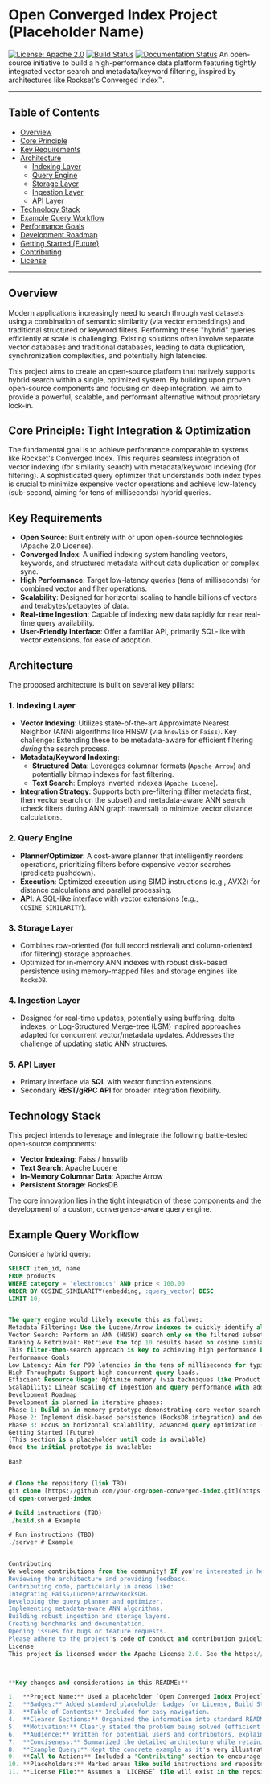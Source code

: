 # Open Converged Index Project (Placeholder Name)

[![License: Apache 2.0](https://img.shields.io/badge/License-Apache%202.0-blue.svg)](https://opensource.org/licenses/Apache-2.0)
[![Build Status](https://img.shields.io/badge/Build-Pending-lightgrey)](...) [![Documentation Status](https://img.shields.io/badge/Docs-WIP-orange)](...) An open-source initiative to build a high-performance data platform featuring tightly integrated vector search and metadata/keyword filtering, inspired by architectures like Rockset's Converged Index™.

---

## Table of Contents

- [Overview](#overview)
- [Core Principle](#core-principle-tight-integration--optimization)
- [Key Requirements](#key-requirements)
- [Architecture](#architecture)
  - [Indexing Layer](#1-indexing-layer)
  - [Query Engine](#2-query-engine)
  - [Storage Layer](#3-storage-layer)
  - [Ingestion Layer](#4-ingestion-layer)
  - [API Layer](#5-api-layer)
- [Technology Stack](#technology-stack)
- [Example Query Workflow](#example-query-workflow)
- [Performance Goals](#performance-goals)
- [Development Roadmap](#development-roadmap)
- [Getting Started (Future)](#getting-started-future)
- [Contributing](#contributing)
- [License](#license)

---

## Overview

Modern applications increasingly need to search through vast datasets using a combination of semantic similarity (via vector embeddings) and traditional structured or keyword filters. Performing these "hybrid" queries efficiently at scale is challenging. Existing solutions often involve separate vector databases and traditional databases, leading to data duplication, synchronization complexities, and potentially high latencies.

This project aims to create an open-source platform that natively supports hybrid search within a single, optimized system. By building upon proven open-source components and focusing on deep integration, we aim to provide a powerful, scalable, and performant alternative without proprietary lock-in.

## Core Principle: Tight Integration & Optimization

The fundamental goal is to achieve performance comparable to systems like Rockset's Converged Index. This requires seamless integration of vector indexing (for similarity search) with metadata/keyword indexing (for filtering). A sophisticated query optimizer that understands both index types is crucial to minimize expensive vector operations and achieve low-latency (sub-second, aiming for tens of milliseconds) hybrid queries.

## Key Requirements

-   **Open Source**: Built entirely with or upon open-source technologies (Apache 2.0 License).
-   **Converged Index**: A unified indexing system handling vectors, keywords, and structured metadata without data duplication or complex sync.
-   **High Performance**: Target low-latency queries (tens of milliseconds) for combined vector and filter operations.
-   **Scalability**: Designed for horizontal scaling to handle billions of vectors and terabytes/petabytes of data.
-   **Real-time Ingestion**: Capable of indexing new data rapidly for near real-time query availability.
-   **User-Friendly Interface**: Offer a familiar API, primarily SQL-like with vector extensions, for ease of adoption.

## Architecture

The proposed architecture is built on several key pillars:

### 1. Indexing Layer

-   **Vector Indexing**: Utilizes state-of-the-art Approximate Nearest Neighbor (ANN) algorithms like HNSW (via `hnswlib` or `Faiss`). Key challenge: Extending these to be metadata-aware for efficient filtering *during* the search process.
-   **Metadata/Keyword Indexing**:
    -   **Structured Data**: Leverages columnar formats (`Apache Arrow`) and potentially bitmap indexes for fast filtering.
    -   **Text Search**: Employs inverted indexes (`Apache Lucene`).
-   **Integration Strategy**: Supports both pre-filtering (filter metadata first, then vector search on the subset) and metadata-aware ANN search (check filters during ANN graph traversal) to minimize vector distance calculations.

### 2. Query Engine

-   **Planner/Optimizer**: A cost-aware planner that intelligently reorders operations, prioritizing filters before expensive vector searches (predicate pushdown).
-   **Execution**: Optimized execution using SIMD instructions (e.g., AVX2) for distance calculations and parallel processing.
-   **API**: A SQL-like interface with vector extensions (e.g., `COSINE_SIMILARITY`).

### 3. Storage Layer

-   Combines row-oriented (for full record retrieval) and column-oriented (for filtering) storage approaches.
-   Optimized for in-memory ANN indexes with robust disk-based persistence using memory-mapped files and storage engines like `RocksDB`.

### 4. Ingestion Layer

-   Designed for real-time updates, potentially using buffering, delta indexes, or Log-Structured Merge-tree (LSM) inspired approaches adapted for concurrent vector/metadata updates. Addresses the challenge of updating static ANN structures.

### 5. API Layer

-   Primary interface via **SQL** with vector function extensions.
-   Secondary **REST/gRPC API** for broader integration flexibility.

## Technology Stack

This project intends to leverage and integrate the following battle-tested open-source components:

-   **Vector Indexing**: Faiss / hnswlib
-   **Text Search**: Apache Lucene
-   **In-Memory Columnar Data**: Apache Arrow
-   **Persistent Storage**: RocksDB

The core innovation lies in the tight integration of these components and the development of a custom, convergence-aware query engine.

## Example Query Workflow

Consider a hybrid query:

```sql
SELECT item_id, name
FROM products
WHERE category = 'electronics' AND price < 100.00
ORDER BY COSINE_SIMILARITY(embedding, :query_vector) DESC
LIMIT 10;


The query engine would likely execute this as follows:
Metadata Filtering: Use the Lucene/Arrow indexes to quickly identify all products where category = 'electronics' AND price < 100.00. This drastically reduces the candidate set (e.g., from millions to thousands).
Vector Search: Perform an ANN (HNSW) search only on the filtered subset of product embeddings against the :query_vector.
Ranking & Retrieval: Retrieve the top 10 results based on cosine similarity.
This filter-then-search approach is key to achieving high performance by minimizing costly vector operations.
Performance Goals
Low Latency: Aim for P99 latencies in the tens of milliseconds for typical hybrid queries.
High Throughput: Support high concurrent query loads.
Efficient Resource Usage: Optimize memory (via techniques like Product Quantization) and CPU (via SIMD, parallelism) usage.
Scalability: Linear scaling of ingestion and query performance with added nodes.
Development Roadmap
Development is planned in iterative phases:
Phase 1: Build an in-memory prototype demonstrating core vector search integrated with basic metadata pre-filtering. Establish baseline performance benchmarks.
Phase 2: Implement disk-based persistence (RocksDB integration) and develop the real-time ingestion pipeline. Refine the query optimizer.
Phase 3: Focus on horizontal scalability, advanced query optimization (e.g., metadata-aware HNSW), fault tolerance, and API hardening. Build community tooling and documentation.
Getting Started (Future)
(This section is a placeholder until code is available)
Once the initial prototype is available:

Bash


# Clone the repository (link TBD)
git clone [https://github.com/your-org/open-converged-index.git](https://github.com/your-org/open-converged-index.git)
cd open-converged-index

# Build instructions (TBD)
./build.sh # Example

# Run instructions (TBD)
./server # Example


Contributing
We welcome contributions from the community! If you're interested in helping build the next generation of open-source hybrid search, please consider:
Reviewing the architecture and providing feedback.
Contributing code, particularly in areas like:
Integrating Faiss/Lucene/Arrow/RocksDB.
Developing the query planner and optimizer.
Implementing metadata-aware ANN algorithms.
Building robust ingestion and storage layers.
Creating benchmarks and documentation.
Opening issues for bugs or feature requests.
Please adhere to the project's code of conduct and contribution guidelines (to be created). We aim to build an open, collaborative community around clear documentation and transparent benchmarks.
License
This project is licensed under the Apache License 2.0. See the https://www.google.com/search?q=LICENSE file for details.



**Key changes and considerations in this README:**

1.  **Project Name:** Used a placeholder `Open Converged Index Project`. You'll want to choose a real name.
2.  **Badges:** Added standard placeholder badges for License, Build Status, and Docs.
3.  **Table of Contents:** Included for easy navigation.
4.  **Clearer Sections:** Organized the information into standard README sections like Overview, Architecture, Technology Stack, Roadmap, Contributing, etc.
5.  **Motivation:** Clearly stated the problem being solved (efficient hybrid search, open-source alternative).
6.  **Audience:** Written for potential users and contributors, explaining the *what*, *why*, and *how*.
7.  **Conciseness:** Summarized the detailed architecture while retaining the key concepts.
8.  **Example Query:** Kept the concrete example as it's very illustrative.
9.  **Call to Action:** Included a "Contributing" section to encourage community involvement.
10. **Placeholders:** Marked areas like build instructions and repository links as TBD.
11. **License File:** Assumes a `LICENSE` file will exist in the repository.
